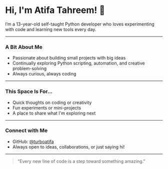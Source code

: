 # Hi, I'm Atifa Tahreem! 👋

I’m a 13-year-old self-taught Python developer who loves experimenting with code and learning new tools every day.

---

###  A Bit About Me
- Passionate about building small projects with big ideas  
- Continually exploring Python scripting, automation, and creative problem-solving  
- Always curious, always coding

---

###  This Space Is For...
- Quick thoughts on coding or creativity  
- Fun experiments or mini-projects  
- A place to share what I'm exploring next

---

###  Connect with Me
- GitHub: [@turboatifa](https://github.com/turboatifa)  
- Always open to ideas, collaborations, or just saying hi!

---

> “Every new line of code is a step toward something amazing.”
